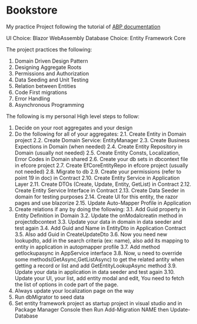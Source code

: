 # Bookstore
My practice Project following the tutorial of <a href="https://docs.abp.io/en/abp/latest/Tutorials/Part-1?UI=Blazor&DB=EF"> ABP documentation <a>

UI Choice: Blazor WebAssembly
Database Choice: Entity Framework Core

The project practices the following:
1. Domain Driven Design Pattern
2. Designing Aggregate Roots
3. Permissions and Authorization
4. Data Seeding and Unit Testing
5. Relation between Entities
6. Code First migrations
7. Error Handling
8. Asynchronous Programming


The following is my personal High level steps to follow:
1.	Decide on your root aggregates and your design 
2.	Do the following for all of your aggregates:
  2.1.	Create Entity in Domain project
  2.2.	Create Domain Service: EntityManager
  2.3.	Create Business Expections in Domain (when needed)
  2.4.	Create Entity Repository in Domain (usually not needed)
  2.5.	Create Entity Consts, Localization, Error Codes in Domain shared
  2.6.	Create your db sets in dbcontext file in efcore project
  2.7.	Create EfCoreEntityRepo in efcore project (usually not needed)
  2.8.	Migrate to db
  2.9.	Create your permissions (refer to point 19 in doc) in Contract
  2.10.	Create Entity Service in Application Layer
  2.11.	Create DTOs (Create, Update, Entity, GetList) in Contract
  2.12.	Create Entity Service Interface in Contract
  2.13.	Create Data Seeder in domain for testing purposes
  2.14.	Create UI for this entity, the razor pages and use blazorize
  2.15.	Update Auto-Mapper Profile in Application
3.	Create relations if any by doing the following:
  3.1.	Add Guid property in Entity Definition in Domain
  3.2.	Update the onModalcreatin method in projectdbcontext
  3.3.	Update your data in domain in data seeder and test again
  3.4.	Add Guid and Name in EntityDto in Application Contract
  3.5.	Also add Guid in CreateUpdateDto
  3.6.	Now you need new lookupdto, add in the search criteria (ex: name), also add its mapping to entity in application in autopmapper profile
  3.7.	Add method getlockupasync in AppService interface
  3.8.	Now, u need to override some methods(GetAsync,GetListAsync) to get the related antity when getting a record or list and add GetEntityLookupAsync method
  3.9.	Update your data in application in data seeder and test again
  3.10.	Update your UI, your list, add entity modal and edit, You need to fetch the list of options in code part of the page.
4.	Always update your localization page on the way
5.	Run dbMigrator to seed data
6.	Set entity framework project as startup project in visual studio and in Package Manager Console then Run Add-Migration NAME then Update-Database
